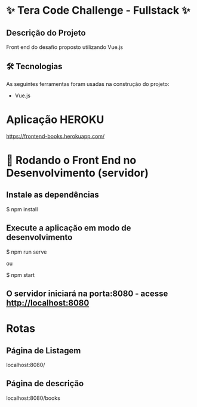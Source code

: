 # ✨ Tera Code Challenge - Fullstack ✨

## Descrição do Projeto

Front end do desafio proposto utilizando Vue.js

## 🛠 Tecnologias

As seguintes ferramentas foram usadas na construção do projeto:

- Vue.js

# Aplicação HEROKU

https://frontend-books.herokuapp.com/

# 🎲 Rodando o Front End no Desenvolvimento (servidor)

## Instale as dependências
$ npm install

## Execute a aplicação em modo de desenvolvimento
$ npm run serve 

ou 

$ npm start


## O servidor iniciará na porta:8080 - acesse <http://localhost:8080> 

# Rotas

**Página de Listagem**
----

localhost:8080/

**Página de descrição**
----

localhost:8080/books



